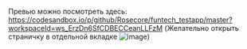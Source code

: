 Превью можно посмотреть здесь: https://codesandbox.io/p/github/Rosecore/funtech_testapp/master?workspaceId=ws_ErzDn6SfCDBECCeanLLFzM (Желательно открыть страничку в отдельной вкладке ![image](https://github.com/user-attachments/assets/73936818-24e0-4a1e-b0e8-707c5b5ab834))
